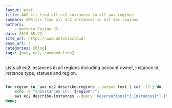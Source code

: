 ```yaml
---
layout: post
title: AWS cli find all ec2 instances in all aws regions
summary: AWS cli find all ec2 instances in all aws regions
authors:
    - Antonio Feijao UK
date: 2019-05-22
site_url: https://www.antoniocloud/
base_url: /
categories: [blog]
tags: [aws, ec2, command-line]
---
```


Lists all ec2 instances in all regions including account owner, instance id, instance type, statues and region.

```bash

for region in `aws ec2 describe-regions --output text | cut -f3`; do
    echo -e "\nInstances in: '$region':";
    aws ec2 describe-instances --query 'Reservations[*].Instances[*].[NetworkInterfaces[0].OwnerId, Placement.AvailabilityZone, VpcId, InstanceId, InstanceType, State.Name]' --output text --region ${region};
done;

```
